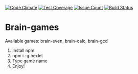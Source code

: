 [![Code Climate](https://codeclimate.com/github/rdhlb/project-lvl1-s120/badges/gpa.svg)](https://codeclimate.com/github/rdhlb/project-lvl1-s120)
[![Test Coverage](https://codeclimate.com/github/rdhlb/project-lvl1-s120/badges/coverage.svg)](https://codeclimate.com/github/rdhlb/project-lvl1-s120/coverage)
[![Issue Count](https://codeclimate.com/github/rdhlb/project-lvl1-s120/badges/issue_count.svg)](https://codeclimate.com/github/rdhlb/project-lvl1-s120)
[![Build Status](https://travis-ci.org/rdhlb/project-lvl1-s120.svg?branch=master)](https://travis-ci.org/rdhlb/project-lvl1-s120)

Brain-games
======
Available games: brain-even, brain-calc, brain-gcd

1. Install npm
2. npm i -g hexlet
3. Type game name
4. Enjoy!